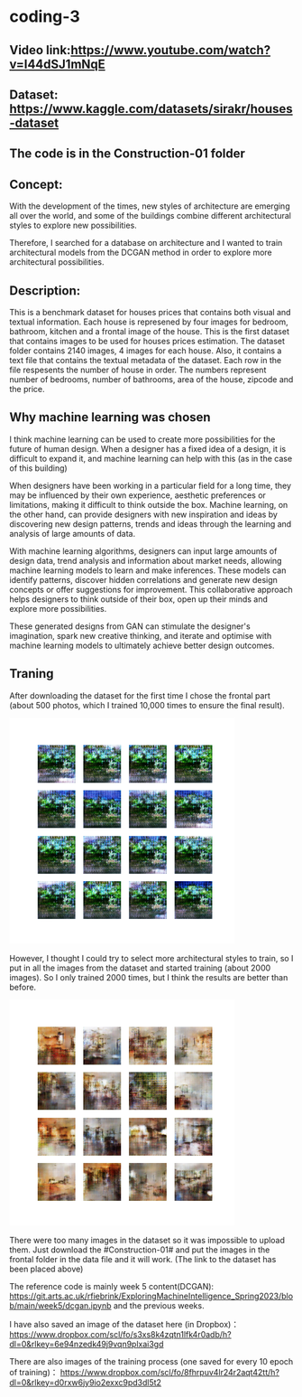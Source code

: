 # coding-3

## Video link:https://www.youtube.com/watch?v=I44dSJ1mNqE

## Dataset: https://www.kaggle.com/datasets/sirakr/houses-dataset

## The code is in the Construction-01 folder

## Concept: 

With the development of the times, new styles of architecture are emerging all over the world, and some of the buildings combine different architectural styles to explore new possibilities.

Therefore, I searched for a database on architecture and I wanted to train architectural models from the DCGAN method in order to explore more architectural possibilities.

## Description:  

This is a benchmark dataset for houses prices that contains both visual and textual information. Each house is represened by four images for bedroom, bathroom, kitchen and a frontal image of the house. This is the first dataset that contains images to be used for houses prices estimation. The dataset folder contains 2140 images, 4 images for each house. Also, it contains a text file that contains the textual metadata of the dataset. Each row in the file respesents the number of house in order. The numbers represent number of bedrooms, number of bathrooms, area of the house, zipcode and the price. 

## Why machine learning was chosen

I think machine learning can be used to create more possibilities for the future of human design. When a designer has a fixed idea of a design, it is difficult to expand it, and machine learning can help with this (as in the case of this building)

When designers have been working in a particular field for a long time, they may be influenced by their own experience, aesthetic preferences or limitations, making it difficult to think outside the box. Machine learning, on the other hand, can provide designers with new inspiration and ideas by discovering new design patterns, trends and ideas through the learning and analysis of large amounts of data.

With machine learning algorithms, designers can input large amounts of design data, trend analysis and information about market needs, allowing machine learning models to learn and make inferences. These models can identify patterns, discover hidden correlations and generate new design concepts or offer suggestions for improvement. This collaborative approach helps designers to think outside of their box, open up their minds and explore more possibilities.

These generated designs from GAN can stimulate the designer's imagination, spark new creative thinking, and iterate and optimise with machine learning models to ultimately achieve better design outcomes.

## Traning

After downloading the dataset for the first time I chose the frontal part (about 500 photos, which I trained 10,000 times to ensure the final result).

![Image text](https://github.com/JyXuannn/coding-3/blob/main/img-folder/generated_images_epoch_10000.png)

However, I thought I could try to select more architectural styles to train, so I put in all the images from the dataset and started training (about 2000 images). So I only trained 2000 times, but I think the results are better than before.

![Image text](https://github.com/JyXuannn/coding-3/blob/main/img-folder2/generated_images_epoch_2670.png)

There were too many images in the dataset so it was impossible to upload them. Just download the #Construction-01# and put the images in the frontal folder in the data file and it will work. (The link to the dataset has been placed above)

The reference code is mainly week 5 content(DCGAN): https://git.arts.ac.uk/rfiebrink/ExploringMachineIntelligence_Spring2023/blob/main/week5/dcgan.ipynb and the previous weeks.

I have also saved an image of the dataset here (in Dropbox)： https://www.dropbox.com/scl/fo/s3xs8k4zqtn1lfk4r0adb/h?dl=0&rlkey=6e94nzedk49j9vqn9plxai3gd

There are also images of the training process (one saved for every 10 epoch of training)： https://www.dropbox.com/scl/fo/8fhrpuv4lr24r2aqt42tt/h?dl=0&rlkey=d0rxw6jy9io2exxc9pd3dl5t2

